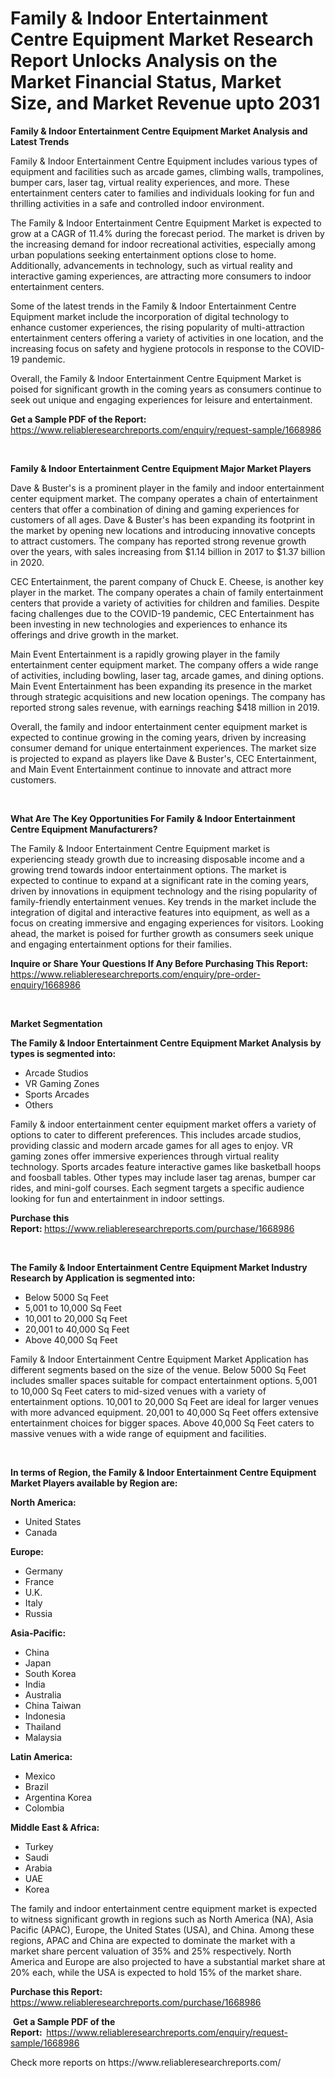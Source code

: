 <p><h1>Family & Indoor Entertainment Centre Equipment Market Research Report Unlocks Analysis on the Market Financial Status, Market Size, and Market Revenue upto 2031</h1></p><p><strong>Family & Indoor Entertainment Centre Equipment Market Analysis and Latest Trends</strong></p>
<p><p>Family & Indoor Entertainment Centre Equipment includes various types of equipment and facilities such as arcade games, climbing walls, trampolines, bumper cars, laser tag, virtual reality experiences, and more. These entertainment centers cater to families and individuals looking for fun and thrilling activities in a safe and controlled indoor environment.</p><p>The Family & Indoor Entertainment Centre Equipment Market is expected to grow at a CAGR of 11.4% during the forecast period. The market is driven by the increasing demand for indoor recreational activities, especially among urban populations seeking entertainment options close to home. Additionally, advancements in technology, such as virtual reality and interactive gaming experiences, are attracting more consumers to indoor entertainment centers.</p><p>Some of the latest trends in the Family & Indoor Entertainment Centre Equipment market include the incorporation of digital technology to enhance customer experiences, the rising popularity of multi-attraction entertainment centers offering a variety of activities in one location, and the increasing focus on safety and hygiene protocols in response to the COVID-19 pandemic.</p><p>Overall, the Family & Indoor Entertainment Centre Equipment Market is poised for significant growth in the coming years as consumers continue to seek out unique and engaging experiences for leisure and entertainment.</p></p>
<p><strong>Get a Sample PDF of the Report:&nbsp;</strong> <a href="https://www.reliableresearchreports.com/enquiry/request-sample/1668986">https://www.reliableresearchreports.com/enquiry/request-sample/1668986</a></p>
<p>&nbsp;</p>
<p><strong>Family & Indoor Entertainment Centre Equipment Major Market Players</strong></p>
<p><p>Dave & Buster's is a prominent player in the family and indoor entertainment center equipment market. The company operates a chain of entertainment centers that offer a combination of dining and gaming experiences for customers of all ages. Dave & Buster's has been expanding its footprint in the market by opening new locations and introducing innovative concepts to attract customers. The company has reported strong revenue growth over the years, with sales increasing from $1.14 billion in 2017 to $1.37 billion in 2020.</p><p>CEC Entertainment, the parent company of Chuck E. Cheese, is another key player in the market. The company operates a chain of family entertainment centers that provide a variety of activities for children and families. Despite facing challenges due to the COVID-19 pandemic, CEC Entertainment has been investing in new technologies and experiences to enhance its offerings and drive growth in the market.</p><p>Main Event Entertainment is a rapidly growing player in the family entertainment center equipment market. The company offers a wide range of activities, including bowling, laser tag, arcade games, and dining options. Main Event Entertainment has been expanding its presence in the market through strategic acquisitions and new location openings. The company has reported strong sales revenue, with earnings reaching $418 million in 2019.</p><p>Overall, the family and indoor entertainment center equipment market is expected to continue growing in the coming years, driven by increasing consumer demand for unique entertainment experiences. The market size is projected to expand as players like Dave & Buster's, CEC Entertainment, and Main Event Entertainment continue to innovate and attract more customers.</p></p>
<p>&nbsp;</p>
<p><strong>What Are The Key Opportunities For Family & Indoor Entertainment Centre Equipment Manufacturers?</strong></p>
<p><p>The Family & Indoor Entertainment Centre Equipment market is experiencing steady growth due to increasing disposable income and a growing trend towards indoor entertainment options. The market is expected to continue to expand at a significant rate in the coming years, driven by innovations in equipment technology and the rising popularity of family-friendly entertainment venues. Key trends in the market include the integration of digital and interactive features into equipment, as well as a focus on creating immersive and engaging experiences for visitors. Looking ahead, the market is poised for further growth as consumers seek unique and engaging entertainment options for their families.</p></p>
<p><strong>Inquire or Share Your Questions If Any Before Purchasing This Report:</strong> <a href="https://www.reliableresearchreports.com/enquiry/pre-order-enquiry/1668986">https://www.reliableresearchreports.com/enquiry/pre-order-enquiry/1668986</a></p>
<p>&nbsp;</p>
<p><strong>Market Segmentation</strong></p>
<p><strong>The Family & Indoor Entertainment Centre Equipment Market Analysis by types is segmented into:</strong></p>
<p><ul><li>Arcade Studios</li><li>VR Gaming Zones</li><li>Sports Arcades</li><li>Others</li></ul></p>
<p><p>Family & indoor entertainment center equipment market offers a variety of options to cater to different preferences. This includes arcade studios, providing classic and modern arcade games for all ages to enjoy. VR gaming zones offer immersive experiences through virtual reality technology. Sports arcades feature interactive games like basketball hoops and foosball tables. Other types may include laser tag arenas, bumper car rides, and mini-golf courses. Each segment targets a specific audience looking for fun and entertainment in indoor settings.</p></p>
<p><strong>Purchase this Report:&nbsp;</strong><a href="https://www.reliableresearchreports.com/purchase/1668986">https://www.reliableresearchreports.com/purchase/1668986</a></p>
<p>&nbsp;</p>
<p><strong>The Family & Indoor Entertainment Centre Equipment Market Industry Research by Application is segmented into:</strong></p>
<p><ul><li>Below 5000 Sq Feet</li><li>5,001 to 10,000 Sq Feet</li><li>10,001 to 20,000 Sq Feet</li><li>20,001 to 40,000 Sq Feet</li><li>Above 40,000 Sq Feet</li></ul></p>
<p><p>Family & Indoor Entertainment Centre Equipment Market Application has different segments based on the size of the venue. Below 5000 Sq Feet includes smaller spaces suitable for compact entertainment options. 5,001 to 10,000 Sq Feet caters to mid-sized venues with a variety of entertainment options. 10,001 to 20,000 Sq Feet are ideal for larger venues with more advanced equipment. 20,001 to 40,000 Sq Feet offers extensive entertainment choices for bigger spaces. Above 40,000 Sq Feet caters to massive venues with a wide range of equipment and facilities.</p></p>
<p>&nbsp;</p>
<p><strong>In terms of Region, the Family & Indoor Entertainment Centre Equipment Market Players available by Region are:</strong></p>
<p>
    <p> <strong> North America: </strong>
        <ul>
            <li>United States</li>
            <li>Canada</li>
        </ul>
        </p> 
    <p> <strong> Europe: </strong>
        <ul>
            <li>Germany</li>
            <li>France</li>
            <li>U.K.</li>
            <li>Italy</li>
            <li>Russia</li>
        </ul>
        </p> 
    <p> <strong> Asia-Pacific: </strong>
        <ul>
            <li>China</li>
            <li>Japan</li>
            <li>South Korea</li>
            <li>India</li>
            <li>Australia</li>
            <li>China Taiwan</li>
            <li>Indonesia</li>
            <li>Thailand</li>
            <li>Malaysia</li>
        </ul>
        </p> 
    <p> <strong> Latin America: </strong>
        <ul>
            <li>Mexico</li>
            <li>Brazil</li>
            <li>Argentina Korea</li>
            <li>Colombia</li>
        </ul>
        </p> 
    <p> <strong> Middle East & Africa: </strong>
        <ul>
            <li>Turkey</li>
            <li>Saudi</li>
            <li>Arabia</li>
            <li>UAE</li>
            <li>Korea</li>
        </ul>
    </p>
    </p>
<p><p>The family and indoor entertainment centre equipment market is expected to witness significant growth in regions such as North America (NA), Asia Pacific (APAC), Europe, the United States (USA), and China. Among these regions, APAC and China are expected to dominate the market with a market share percent valuation of 35% and 25% respectively. North America and Europe are also projected to have a substantial market share at 20% each, while the USA is expected to hold 15% of the market share.</p></p>
<p><strong>Purchase this Report: </strong><a href="https://www.reliableresearchreports.com/purchase/1668986">https://www.reliableresearchreports.com/purchase/1668986</a></p>
<p>&nbsp;<strong>Get a Sample PDF of the Report:&nbsp;&nbsp;</strong><a href="https://www.reliableresearchreports.com/enquiry/request-sample/1668986">https://www.reliableresearchreports.com/enquiry/request-sample/1668986</a></p>
<p><strong></strong></p>
<p>Check more reports on https://www.reliableresearchreports.com/</p>